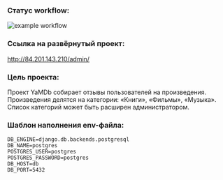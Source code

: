 ### Статус workflow:
![example workflow](https://github.com/alexeynickulin-web/yamdb_final/actions/workflows/yamdb_workflow.yml/badge.svg)

### Ссылка на развёрнутый проект:

http://84.201.143.210/admin/


### Цель проекта:

Проект YaMDb собирает отзывы пользователей на произведения.
Произведения делятся на категории: «Книги», «Фильмы», «Музыка».
Список категорий может быть расширен администратором.


### Шаблон наполнения env-файла:

```
DB_ENGINE=django.db.backends.postgresql
DB_NAME=postgres
POSTGRES_USER=postgres
POSTGRES_PASSWORD=postgres
DB_HOST=db
DB_PORT=5432
```